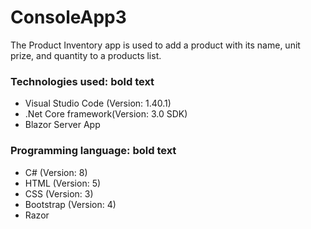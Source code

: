 # ConsoleApp3

The Product Inventory app is used to add a product with its name, unit prize, and quantity to a products list.

### Technologies used: **bold text**

- Visual Studio Code (Version: 1.40.1)
- .Net Core framework(Version: 3.0 SDK)
-  Blazor Server App


### Programming language: **bold text**

- C#   (Version: 8)
- HTML (Version: 5)
- CSS  (Version: 3)
- Bootstrap (Version: 4)
- Razor
